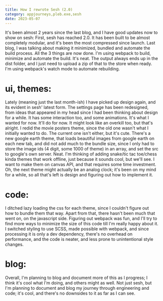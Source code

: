 ```yaml
---
title: How I rewrote Sesh (2.0)
category: appjourneys,pleb.exe,sesh
date: 2023-05-07
---
```


It's been almost 2 years since the last blog, and I have good updates now to show on sesh:
First, sesh has reached 2.0. It has been built to be almost completely modular, and it's been the most compressed since launch.
Last blog, I was talking about making it minimized, bundled and automate the build process. All the 3 things are now done.
I'm using webpack to build, minimize and automate the build. It's neat. The output always ends up in the dist folder, and I just need to upload a zip of that to the store when ready. I'm using webpack's watch mode to automate rebuilding.

# ui, themes:
Lately (meaning just the last month-ish) I have picked up design again, and its evident in sesh' latest form. The settings page has been redesigned, from ideas that appeared in my head since I had been thinking about design for a while. It has some interaction too, and some animations. It's what I wanted for now. It'll do for now. It might look like an overkill too, but that's alright.
I redid the movie posters theme, since the old one wasn't what I initially wanted to do. The current one isn't either, but it's cute.
There's a new google earth theme, that loads beautiful images from google earth on each new tab, and did not add much to the bundle size, since I only had to store the image ids (4 digit, some 1000 of theme) in an array, and set the src to google's own server. Neat.
I'm thinking of adding snake/tic tac toe/chess kinda themes that work offline, just because it sounds cool, but we'll see. I want to make them on canvas API, and that requires some time investment.
Oh, the next theme might actually be an analog clock; it's been on my mind for a while, so all that's left is design and figuring out how to implement it.

# code:
 I ditched lazy loading the css for each theme, since I couldn't figure out how to bundle them that way. Apart from that, there hasn't been much that went on, on the javascript side. Figuring out webpack was fun, and I'll try to find more ways to minimize the size of this code till I'm really happy about it.
 I switched styling to use SCSS, made possible with webpack, and since processing it is only a dev dependency, there's no overhead on performance, and the code is neater, and less prone to unintentional style changes.

# blog:
Overall, I'm planning to blog and document more of this as I progress; I think it's cool what I'm doing, and others might as well.
Not just sesh, but I'm planning to document and blog my journey through engineering and code; it's cool, and there's no downsides to it as far as I can see.